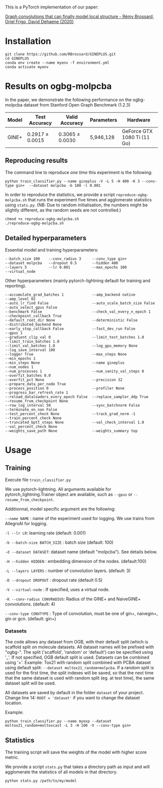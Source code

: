 This is a PyTorch implementation of our paper:

[Graph convolutions that can finally model local structure - Rémy Brossard, Oriel Frigo, David Dehaene (2020)](https://arxiv.org/abs/2011.15069)

# Installation
```
git clone https://github.com/RBrossard/GINEPLUS.git
cd GINEPLUS
conda env create --name myenv -f environment.yml
conda activate myenv
```

# Results on ogbg-molpcba

In the paper, we demonstrate the following performance on the ogbg-molpcba dataset from Stanford Open Graph Benchmark (1.2.3)

Model |	Test Accuracy |	Valid Accuracy |	Parameters |	Hardware
----- | ------------- | -------------  | ------------  | -----------
GINE+ | 0.2917 ± 0.0015 | 0.3065 ± 0.0030 | 5,946,128 | GeForce GTX 1080 Ti (11 Go)

## Reproducing results

The command line to reproduce *one time* this experiment is the following:

`python train_classifier.py --name gineplus -V -L 5 -H 400 -K 3 --conv-type gin+  --dataset molpcba -b 100 -l 0.001`

In order to reproduce the statistics, we provide a script `reproduce-ogbg-molpcba.sh` 
that runs the experiment five times and agglomerate statistics using `stats.py`. 
(NB: Due to random initialisation, the numbers might be slightly different, as the random seeds are not controlled.)

```
chmod +x reproduce-ogbg-molpcba.sh
./reproduce-ogbg-molpcba.sh
```

## Detailed hyperparameters

Essential model and training hyperparameters:
```
--batch_size 100    --conv_radius 3     --conv_type gin+ 
--dataset molpcba   --dropout 0.5       --hidden 400 
--layers 5          --lr 0.001          --max_epochs 100 
--virtual_node
```

Other hyperparameters (mainly pytorch-lightning default for training and reporting).

```
--accumulate_grad_batches 1             --amp_backend native            --amp_level O2
--auto_lr_find False                    --auto_scale_batch_size False   --auto_select_gpus False
--benchmark False                       --check_val_every_n_epoch 1     --checkpoint_callback True
--default_root_dir None                 --deterministic False           --distributed_backend None
--early_stop_callback False             --fast_dev_run False            --gpus 1
--gradient_clip_val 0                   --limit_test_batches 1.0        --limit_train_batches 1.0
--limit_val_batches 1.0                 --log_gpu_memory None           --log_save_interval 100
--logger True                           --max_steps None                --min_epochs 1
--min_steps None                        --name gineplus                 --num_nodes 1
--num_processes 1                       --num_sanity_val_steps 0        --overfit_batches 0.0
--overfit_pct None                      --precision 32                  --prepare_data_per_node True
--process_position 0                    --profiler None                 --progress_bar_refresh_rate 1
--reload_dataloaders_every_epoch False  --replace_sampler_ddp True      --resume_from_checkpoint None           
--row_log_interval 50                   --sync_batchnorm False          --terminate_on_nan False
--test_percent_check None               --track_grad_norm -1            --train_percent_check None
--truncated_bptt_steps None             --val_check_interval 1.0        --val_percent_check None
--weights_save_path None                --weights_summary top
```



# Usage
## Training

Execute file `train_classifier.py`

We use pytorch-lightning. All arguments available for pytorch_lightning.Trainer object are available, 
such as ``--gpus`` or ``--resume_from_checkpoint``.

Additionnal, model specific argument are the following:


`--name NAME` : name of the experiment used for logging. We use trains from AllegroAI for logging.

`-l --lr LR`: learning rate (default: 0.001)

`-b --batch-size BATCH_SIZE` : batch size (default: 100)

`-d --dataset DATASET`: dataset name (default "molpcba"). See details below.   

`-H --hidden HIDDEN` : embedding dimension of the nodes. (default:100)

`-L --layers LAYERS` : number of convolution layers. (default: 3)

`-D --dropout DROPOUT` : dropout rate (default 0.5)

`-V --virtual-node` : If specified, uses a virtual node.

`-K --conv-radius CONVRADIUS`: Radius of the GINE+ and NaiveGINE+ convolutions. (default: 4)

`--conv-type CONVTYPE` : Type of convolution, must be one of gin+, naivegin+, gin or gcn. (default: gin+)

### Datasets
The code allows any dataset from OGB, with their default split (which is scaffold split on molecule datasets. 
All dataset names will be prefixed with "ogbg-". The split ('scaffold', 'random' or 'default') can be specified using '_'.
If not specified, OGB default split is used. Datasets can be combined using '+'. Example: Tox21 with random split combined 
with PCBA dataset using default split: `--dataset moltox21_random+molpcba`.
If a random split is used for the first time, the split indexes will be saved, so that the next time that the same dataset 
is used with random split (eg. at test time), the same dataset split will be used.

All datasets are saved by default in the folder `dataset` of your project. 
Change line 14: `ROOT = 'dataset'` if you want to change the dataset location.

Example:

`python train_classifier.py --name myexp --dataset moltox21_random+moltoxcast -L 3 -H 100 -V --conv-type gin+`

## Statistics

The training script will save the weights of the model with higher score metric.

We provide a script `stats.py` that takes a directory path as input and will agglomerate the statistics 
of all models in that directory.

`python stats.py /path/to/my/model`